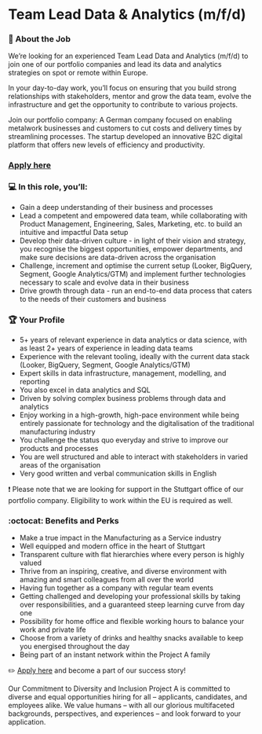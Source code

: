 # Team Lead Data & Analytics (m/f/d)


### 🚀 About the Job

We’re looking for an experienced Team Lead Data and Analytics (m/f/d) to join one of our portfolio companies and lead its data and analytics strategies on spot or remote within Europe. 

In your day-to-day work, you’ll focus on ensuring that you build strong relationships with stakeholders, mentor and grow the data team, evolve the infrastructure and get the opportunity to contribute to various projects.

Join our portfolio company: A German company focused on enabling metalwork businesses and customers to cut costs and delivery times by streamlining processes. The startup developed an innovative B2C digital platform that offers new levels of efficiency and productivity.

### [Apply here](https://grnh.se/15195cf32us)

### :computer: In this role, you’ll:

* Gain a deep understanding of their business and processes
* Lead a competent and empowered data team, while collaborating with Product Management, Engineering, Sales, Marketing, etc. to build an intuitive and impactful Data setup
* Develop their data-driven culture - in light of their vision and strategy, you recognise the biggest opportunities, empower departments, and make sure decisions are data-driven across the organisation
* Challenge, increment and optimise the current setup (Looker, BigQuery, Segment, Google Analytics/GTM) and implement further technologies necessary to scale and evolve data in their business
* Drive growth through data - run an end-to-end data process that caters to the needs of their customers and business


### :trophy: Your Profile

* 5+ years of relevant experience in data analytics or data science, with as least 2+ years of experience in leading data teams
* Experience with the relevant tooling, ideally with the current data stack (Looker, BigQuery, Segment, Google Analytics/GTM)
* Expert skills in data infrastructure, management, modelling, and reporting
* You also excel in data analytics and SQL
* Driven by solving complex business problems through data and analytics
* Enjoy working in a high-growth, high-pace environment while being entirely passionate for technology and the digitalisation of the traditional manufacturing industry
* You challenge the status quo everyday and strive to improve our products and processes
* You are well structured and able to interact with stakeholders in varied areas of the organisation
* Very good written and verbal communication skills in English


❗ Please note that we are looking for support in the Stuttgart office of our portfolio company. Eligibility to work within the EU is required as well.

### :octocat: Benefits and Perks

* Make a true impact in the Manufacturing as a Service industry
* Well equipped and modern office in the heart of Stuttgart
* Transparent culture with flat hierarchies where every person is highly valued
* Thrive from an inspiring, creative, and diverse environment with amazing and smart colleagues from all over the world
* Having fun together as a company with regular team events
* Getting challenged and developing your professional skills by taking over responsibilities, and a guaranteed steep learning curve from day one
* Possibility for home office and flexible working hours to balance your work and private life
* Choose from a variety of drinks and healthy snacks available to keep you energised throughout the day
* Being part of an instant network within the Project A family

:pencil2: [Apply here](https://grnh.se/15195cf32us) and become a part of our success story!


Our Commitment to Diversity and Inclusion
Project A is committed to diverse and equal opportunities hiring for all – applicants, candidates, and employees alike. We value humans – with all our glorious multifaceted backgrounds, perspectives, and experiences – and look forward to your application.
